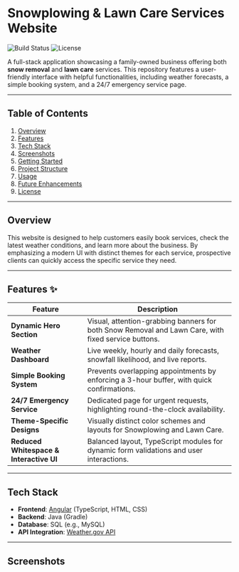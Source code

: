# Snowplowing & Lawn Care Services Website

![Build Status](https://img.shields.io/badge/build-passing-brightgreen)
![License](https://img.shields.io/badge/license-MIT-blue)

A full-stack application showcasing a family-owned business offering both **snow removal** and **lawn care** services. This repository features a user-friendly interface with helpful functionalities, including weather forecasts, a simple booking system, and a 24/7 emergency service page.

---

## Table of Contents
1. [Overview](#overview)
2. [Features](#features)
3. [Tech Stack](#tech-stack)
4. [Screenshots](#screenshots)
5. [Getting Started](#getting-started)
6. [Project Structure](#project-structure)
7. [Usage](#usage)
8. [Future Enhancements](#future-enhancements)
9. [License](#license)

---

## Overview

This website is designed to help customers easily book services, check the latest weather conditions, and learn more about the business. By emphasizing a modern UI with distinct themes for each service, prospective clients can quickly access the specific service they need.

---

## Features ✨

| Feature                | Description                                                              |
|------------------------|--------------------------------------------------------------------------|
| **Dynamic Hero Section**     | Visual, attention-grabbing banners for both Snow Removal and Lawn Care, with fixed service buttons. |
| **Weather Dashboard**        | Live weekly, hourly and daily forecasts, snowfall likelihood, and live reports. |
| **Simple Booking System**    | Prevents overlapping appointments by enforcing a 3-hour buffer, with quick confirmations.             |
| **24/7 Emergency Service**   | Dedicated page for urgent requests, highlighting round-the-clock availability.                        |
| **Theme-Specific Designs**   | Visually distinct color schemes and layouts for Snowplowing and Lawn Care.                            |                  |
| **Reduced Whitespace & Interactive UI** | Balanced layout, TypeScript modules for dynamic form validations and user interactions.   |

---

## Tech Stack

- **Frontend**: [Angular](https://angular.io/) (TypeScript, HTML, CSS)  
- **Backend**: Java (Gradle)  
- **Database**: SQL (e.g., MySQL)  
- **API Integration**: [Weather.gov API](https://www.weather.gov/documentation/services-web-api)

---

## Screenshots

